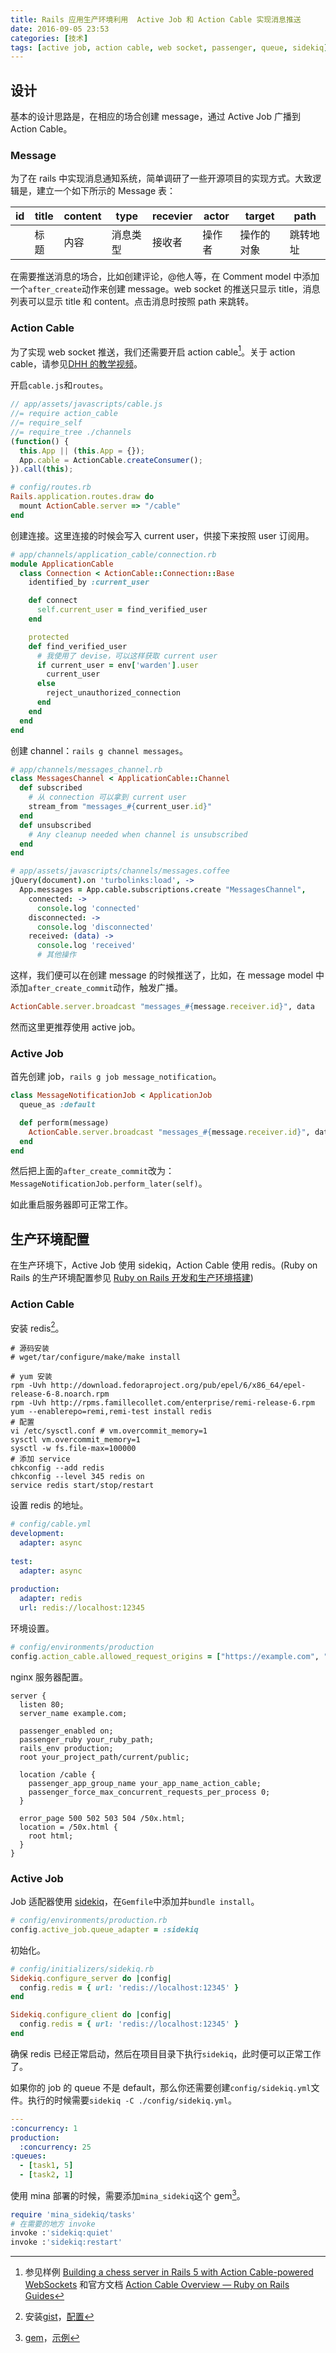 ```yaml
---
title: Rails 应用生产环境利用  Active Job 和 Action Cable 实现消息推送
date: 2016-09-05 23:53
categories: [技术]
tags: [active job, action cable, web socket, passenger, queue, sidekiq]
---
```


## 设计

基本的设计思路是，在相应的场合创建 message，通过 Active Job 广播到 Action Cable。

### Message

为了在 rails 中实现消息通知系统，简单调研了一些开源项目的实现方式。大致逻辑是，建立一个如下所示的 Message 表：

| id   | title | content | type | recevier | actor | target | path |
| ---- | ----- | ------- | ---- | -------- | ----- | ------ | ---- |
|      | 标题    | 内容      | 消息类型 | 接收者      | 操作者   | 操作的对象  | 跳转地址 |

在需要推送消息的场合，比如创建评论，@他人等，在 Comment model 中添加一个`after_create`动作来创建 message。web socket 的推送只显示 title，消息列表可以显示 title 和 content。点击消息时按照 path 来跳转。

### Action Cable

为了实现 web socket 推送，我们还需要开启 action cable[^1]。关于 action cable，请参见[DHH 的教学视频](http://railscasts-china.com/episodes/action-cable-rails-5)。

开启`cable.js`和`routes`。

```js
// app/assets/javascripts/cable.js
//= require action_cable
//= require_self
//= require_tree ./channels
(function() {
  this.App || (this.App = {});
  App.cable = ActionCable.createConsumer();
}).call(this);
```

```ruby
# config/routes.rb
Rails.application.routes.draw do
  mount ActionCable.server => "/cable"
end
```

创建连接。这里连接的时候会写入 current user，供接下来按照 user 订阅用。

```ruby
# app/channels/application_cable/connection.rb
module ApplicationCable
  class Connection < ActionCable::Connection::Base
    identified_by :current_user

    def connect
      self.current_user = find_verified_user
    end

    protected
    def find_verified_user
      # 我使用了 devise，可以这样获取 current user
      if current_user = env['warden'].user
        current_user
      else
        reject_unauthorized_connection
      end
    end
  end
end
```

创建 channel：`rails g channel messages`。

```ruby
# app/channels/messages_channel.rb
class MessagesChannel < ApplicationCable::Channel
  def subscribed
    # 从 connection 可以拿到 current user
    stream_from "messages_#{current_user.id}"
  end
  def unsubscribed
    # Any cleanup needed when channel is unsubscribed
  end
end
```

```coffeescript
# app/assets/javascripts/channels/messages.coffee
jQuery(document).on 'turbolinks:load', ->
  App.messages = App.cable.subscriptions.create "MessagesChannel",
    connected: ->
      console.log 'connected'
    disconnected: ->
      console.log 'disconnected'  
    received: (data) ->
      console.log 'received'
      # 其他操作
```

这样，我们便可以在创建 message 的时候推送了，比如，在 message model 中添加`after_create_commit`动作，触发广播。

```ruby
ActionCable.server.broadcast "messages_#{message.receiver.id}", data
```

然而这里更推荐使用 active job。

### Active Job

首先创建 job，`rails g job message_notification`。

```ruby
class MessageNotificationJob < ApplicationJob
  queue_as :default

  def perform(message)
    ActionCable.server.broadcast "messages_#{message.receiver.id}", data # 这里是 message 组装的 data 
  end
end
```

然后把上面的`after_create_commit`改为：`MessageNotificationJob.perform_later(self)`。

如此重启服务器即可正常工作。

## 生产环境配置

在生产环境下，Active Job 使用 sidekiq，Action Cable 使用 redis。(Ruby on Rails 的生产环境配置参见 [Ruby on Rails 开发和生产环境搭建](/2016/03/ruby-on-rails-on-aliyun/))

### Action Cable

安装 redis[^2]。

```shell
# 源码安装
# wget/tar/configure/make/make install

# yum 安装
rpm -Uvh http://download.fedoraproject.org/pub/epel/6/x86_64/epel-release-6-8.noarch.rpm
rpm -Uvh http://rpms.famillecollet.com/enterprise/remi-release-6.rpm
yum --enablerepo=remi,remi-test install redis
# 配置
vi /etc/sysctl.conf # vm.overcommit_memory=1
sysctl vm.overcommit_memory=1
sysctl -w fs.file-max=100000
# 添加 service
chkconfig --add redis
chkconfig --level 345 redis on
service redis start/stop/restart
```

设置 redis 的地址。

```yaml
# config/cable.yml
development:
  adapter: async
 
test:
  adapter: async
 
production:
  adapter: redis
  url: redis://localhost:12345
```

环境设置。

```ruby
# config/environments/production
config.action_cable.allowed_request_origins = ["https://example.com", "http://example.com"]
```

nginx 服务器配置。

```nginx
server {
  listen 80;
  server_name example.com;

  passenger_enabled on;
  passenger_ruby your_ruby_path;
  rails_env production;
  root your_project_path/current/public;

  location /cable {
    passenger_app_group_name your_app_name_action_cable;
    passenger_force_max_concurrent_requests_per_process 0;
  }

  error_page 500 502 503 504 /50x.html;
  location = /50x.html {
    root html;
  }
}
```



### Active Job

Job 适配器使用 [sidekiq](http://sidekiq.org/)，在`Gemfile`中添加并`bundle install`。

```ruby
# config/environments/production.rb
config.active_job.queue_adapter = :sidekiq
```

初始化。

```ruby
# config/initializers/sidekiq.rb
Sidekiq.configure_server do |config|
  config.redis = { url: 'redis://localhost:12345' }
end

Sidekiq.configure_client do |config|
  config.redis = { url: 'redis://localhost:12345' }
end
```

确保 redis 已经正常启动，然后在项目目录下执行`sidekiq`，此时便可以正常工作了。

如果你的 job 的 queue 不是  default，那么你还需要创建`config/sidekiq.yml`文件。执行的时候需要`sidekiq -C ./config/sidekiq.yml`。

```yaml
---
:concurrency: 1
production:
  :concurrency: 25
:queues:
  - [task1, 5]
  - [task2, 1]
```

使用 mina 部署的时候，需要添加`mina_sidekiq`这个 gem[^3]。

```ruby
require 'mina_sidekiq/tasks'
# 在需要的地方 invoke
invoke :'sidekiq:quiet'
invoke :'sidekiq:restart'
```

[^1]: 参见样例 [Building a chess server in Rails 5 with Action Cable-powered WebSockets](http://jargon.io/joeyschoblaska/rails-5-chess-with-action-cable-websockets) 和官方文档 [Action Cable Overview — Ruby on Rails Guides](http://edgeguides.rubyonrails.org/action_cable_overview.html)
[^2]: 安装[gist](https://gist.github.com/nghuuphuoc/7801123)，[配置](https://gorails.com/episodes/deploy-actioncable-and-rails-5)
[^3]: [gem](https://github.com/Mic92/mina-sidekiq)，[示例](https://ruby-china.org/topics/26661)